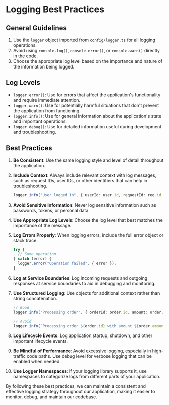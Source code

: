 # Logging Best Practices

## General Guidelines

1. Use the `logger` object imported from `config/logger.ts` for all logging operations.
2. Avoid using `console.log()`, `console.error()`, or `console.warn()` directly in the code.
3. Choose the appropriate log level based on the importance and nature of the information being logged.

## Log Levels

- `logger.error()`: Use for errors that affect the application's functionality and require immediate attention.
- `logger.warn()`: Use for potentially harmful situations that don't prevent the application from functioning.
- `logger.info()`: Use for general information about the application's state and important operations.
- `logger.debug()`: Use for detailed information useful during development and troubleshooting.

## Best Practices

1. **Be Consistent**: Use the same logging style and level of detail throughout the application.

2. **Include Context**: Always include relevant context with log messages, such as request IDs, user IDs, or other identifiers that can help in troubleshooting.

   ```typescript
   logger.info("User logged in", { userId: user.id, requestId: req.id });
   ```

3. **Avoid Sensitive Information**: Never log sensitive information such as passwords, tokens, or personal data.

4. **Use Appropriate Log Levels**: Choose the log level that best matches the importance of the message.

5. **Log Errors Properly**: When logging errors, include the full error object or stack trace.

   ```typescript
   try {
     // Some operation
   } catch (error) {
     logger.error("Operation failed", { error });
   }
   ```

6. **Log at Service Boundaries**: Log incoming requests and outgoing responses at service boundaries to aid in debugging and monitoring.

7. **Use Structured Logging**: Use objects for additional context rather than string concatenation.

   ```typescript
   // Good
   logger.info("Processing order", { orderId: order.id, amount: order.amount });
   
   // Avoid
   logger.info(`Processing order ${order.id} with amount ${order.amount}`);
   ```

8. **Log Lifecycle Events**: Log application startup, shutdown, and other important lifecycle events.

9. **Be Mindful of Performance**: Avoid excessive logging, especially in high-traffic code paths. Use debug level for verbose logging that can be enabled when needed.

10. **Use Logger Namespaces**: If your logging library supports it, use namespaces to categorize logs from different parts of your application.

By following these best practices, we can maintain a consistent and effective logging strategy throughout our application, making it easier to monitor, debug, and maintain our codebase.